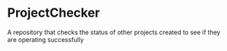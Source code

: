 # ProjectChecker
A repository that checks the status of other projects created to see if they are operating successfully
